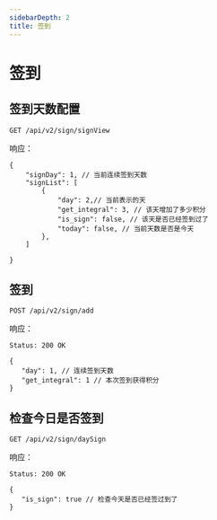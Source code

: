 ```yaml
---
sidebarDepth: 2
title: 签到
---
```



# 签到

## 签到天数配置


```
GET /api/v2/sign/signView
```

响应：

```
{
	"signDay": 1, // 当前连续签到天数
	"signList": [
		{
			"day": 2,// 当前表示的天
			"get_integral": 3, // 该天增加了多少积分
			"is_sign": false, // 该天是否已经签到过了
			"today": false, // 当前天数是否是今天
		},
	]

}
```

## 签到


```
POST /api/v2/sign/add
```

响应：

```
Status: 200 OK
```
```json5
{
   "day": 1, // 连续签到天数
   "get_integral": 1 // 本次签到获得积分
}
```

## 检查今日是否签到


```
GET /api/v2/sign/daySign
```

响应：

```
Status: 200 OK
```
```json5
{
   "is_sign": true // 检查今天是否已经签过到了
}
```

